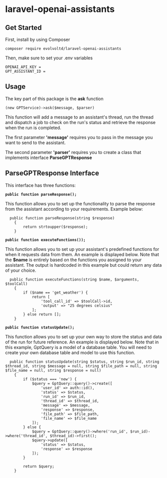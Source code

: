# laravel-openai-assistants

## Get Started

First, install by using Composer
```
composer require evolvoltd/laravel-openai-assistants
```
Then, make sure to set your .env variables
```
OPENAI_API_KEY = 
GPT_ASSISTANT_ID = 
```
## Usage
The key part of this package is the  **ask** function
```
(new GPTService)->ask($message, $parser)
```
This function will add a message to an assistant's thread, run the thread and dispatch a job to check on the run's status and retrieve the response when the run is completed.

The first parameter **'message'** requires you to pass in the message you want to send to the assistant.

The second parameter **'parser'** requires you to create a class that implements interface **ParseGPTResponse**

## ParseGPTResponse Interface
This interface has three functions:

**`public function parseResponse();`**

This function allows you to set up the functionality to parse the response from the assistant according to your requirements. Example below:
```
  public function parseResponse(string $response)
    {
        return strtoupper($response);
    }
```
**`public function executeFunctions());`**

This function allows you to set up your assistant's predefined functions for when it requests data from them. An example is displayed below. Note that the **$name** is entirely based on the functions you assigned to your assistant. The output is hardcoded in this example but could return any data of your choice.
```
  public function executeFunctions(string $name, $arguments, $toolCall)
    {
        if ($name == 'get_weather') {
            return [
                'tool_call_id' => $toolCall->id,
                'output' => "25 degrees celsius"
            ];
        } else return [];
    }
```

**`public function statusUpdate();`**

This function allows you to set up your own way to store the status and data of the run for future reference. An example is displayed below. Note that in this example, GptQuery is a model of a database table. You will need to create your own database table and model to use this function.
```
  public function statusUpdate(string $status, string $run_id, string $thread_id, string $message = null, string $file_path = null, string $file_name = null, string $response = null)
    {
        if ($status === 'new') {
            $query = GptQuery::query()->create([
                'user_id' => auth::id(),
                'status' => $status,
                'run_id' => $run_id,
                'thread_id' => $thread_id,
                'message' => $message,
                'response' => $response,
                'file_path' => $file_path,
                'file_name' => $file_name
            ]);
        } else {
            $query = GptQuery::query()->where('run_id', $run_id)->where('thread_id', $thread_id)->first();
            $query->update([
                'status' => $status,
                'response' => $response
            ]);
        }

        return $query;
    }
```